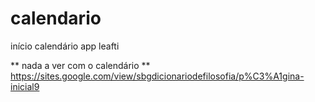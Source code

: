 # calendario
início calendário app leafti

** nada a ver com o calendário **
https://sites.google.com/view/sbgdicionariodefilosofia/p%C3%A1gina-inicial9
